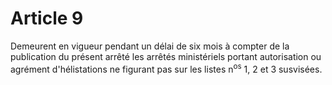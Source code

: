 # Article 9

Demeurent en vigueur pendant un délai de six mois à compter de la publication du présent arrêté les arrêtés ministériels portant autorisation ou agrément d'hélistations ne figurant pas sur les listes n<sup>os</sup> 1, 2 et 3 susvisées.
